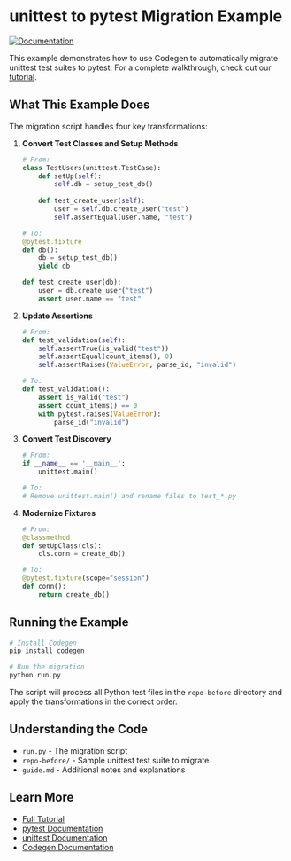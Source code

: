 # unittest to pytest Migration Example

[![Documentation](https://img.shields.io/badge/docs-docs.codegen.com-blue)](https://docs.codegen.com/tutorials/unittest-to-pytest)

This example demonstrates how to use Codegen to automatically migrate unittest test suites to pytest. For a complete walkthrough, check out our [tutorial](https://docs.codegen.com/tutorials/unittest-to-pytest).

## What This Example Does

The migration script handles four key transformations:

1. **Convert Test Classes and Setup Methods**
   ```python
   # From:
   class TestUsers(unittest.TestCase):
       def setUp(self):
           self.db = setup_test_db()
           
       def test_create_user(self):
           user = self.db.create_user("test")
           self.assertEqual(user.name, "test")
   
   # To:
   @pytest.fixture
   def db():
       db = setup_test_db()
       yield db
   
   def test_create_user(db):
       user = db.create_user("test")
       assert user.name == "test"
   ```

2. **Update Assertions**
   ```python
   # From:
   def test_validation(self):
       self.assertTrue(is_valid("test"))
       self.assertEqual(count_items(), 0)
       self.assertRaises(ValueError, parse_id, "invalid")
   
   # To:
   def test_validation():
       assert is_valid("test")
       assert count_items() == 0
       with pytest.raises(ValueError):
           parse_id("invalid")
   ```

3. **Convert Test Discovery**
   ```python
   # From:
   if __name__ == '__main__':
       unittest.main()
   
   # To:
   # Remove unittest.main() and rename files to test_*.py
   ```

4. **Modernize Fixtures**
   ```python
   # From:
   @classmethod
   def setUpClass(cls):
       cls.conn = create_db()
   
   # To:
   @pytest.fixture(scope="session")
   def conn():
       return create_db()
   ```

## Running the Example

```bash
# Install Codegen
pip install codegen

# Run the migration
python run.py
```

The script will process all Python test files in the `repo-before` directory and apply the transformations in the correct order.

## Understanding the Code

- `run.py` - The migration script
- `repo-before/` - Sample unittest test suite to migrate
- `guide.md` - Additional notes and explanations

## Learn More

- [Full Tutorial](https://docs.codegen.com/tutorials/unittest-to-pytest)
- [pytest Documentation](https://docs.pytest.org/)
- [unittest Documentation](https://docs.python.org/3/library/unittest.html)
- [Codegen Documentation](https://docs.codegen.com) 